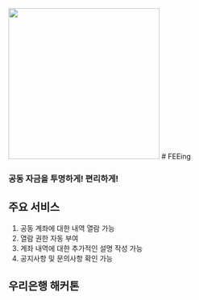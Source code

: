 <img src="https://user-images.githubusercontent.com/55429237/116961148-81c73c80-acdd-11eb-982e-9074e173e2f9.png" width="300" height="300">
# FEEing

### 공동 자금을 투명하게! 편리하게!

## 주요 서비스
1. 공동 계좌에 대한 내역 열람 가능
2. 열람 권한 자동 부여
3. 계좌 내역에 대한 추가적인 설명 작성 가능
4. 공지사항 및 문의사항 확인 가능


## 우리은행 해커톤
